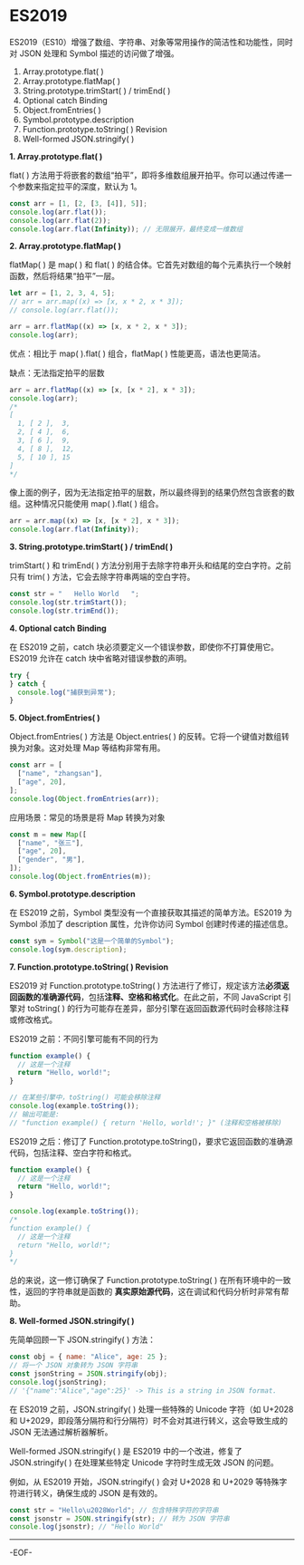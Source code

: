 # ES2019

ES2019（ES10）增强了数组、字符串、对象等常用操作的简洁性和功能性，同时对 JSON 处理和 Symbol 描述的访问做了增强。

1. Array.prototype.flat( )
2. Array.prototype.flatMap( )
3. String.prototype.trimStart( ) / trimEnd( )
4. Optional catch Binding
5. Object.fromEntries( )
6. Symbol.prototype.description
7. Function.prototype.toString( ) Revision
8. Well-formed JSON.stringify( )



**1. Array.prototype.flat( )**

flat( ) 方法用于将嵌套的数组“拍平”，即将多维数组展开拍平。你可以通过传递一个参数来指定拉平的深度，默认为 1。

```js
const arr = [1, [2, [3, [4]], 5]];
console.log(arr.flat());
console.log(arr.flat(2));
console.log(arr.flat(Infinity)); // 无限展开，最终变成一维数组
```



**2. Array.prototype.flatMap( )**

flatMap( ) 是 map( ) 和 flat( ) 的结合体。它首先对数组的每个元素执行一个映射函数，然后将结果“拍平”一层。

```js
let arr = [1, 2, 3, 4, 5];
// arr = arr.map((x) => [x, x * 2, x * 3]);
// console.log(arr.flat());

arr = arr.flatMap((x) => [x, x * 2, x * 3]);
console.log(arr);
```

优点：相比于 map( ).flat( ) 组合，flatMap( ) 性能更高，语法也更简洁。

缺点：无法指定拍平的层数

```js
arr = arr.flatMap((x) => [x, [x * 2], x * 3]);
console.log(arr);
/*
[
  1, [ 2 ],  3,
  2, [ 4 ],  6,
  3, [ 6 ],  9,
  4, [ 8 ],  12,
  5, [ 10 ], 15
]
*/
```

像上面的例子，因为无法指定拍平的层数，所以最终得到的结果仍然包含嵌套的数组。这种情况只能使用 map( ).flat( ) 组合。

```js
arr = arr.map((x) => [x, [x * 2], x * 3]);
console.log(arr.flat(Infinity));
```



**3. String.prototype.trimStart( ) / trimEnd( )**

trimStart( ) 和 trimEnd( ) 方法分别用于去除字符串开头和结尾的空白字符。之前只有 trim( ) 方法，它会去除字符串两端的空白字符。

```js
const str = "   Hello World   ";
console.log(str.trimStart());
console.log(str.trimEnd());
```



**4. Optional catch Binding**

在 ES2019 之前，catch 块必须要定义一个错误参数，即使你不打算使用它。ES2019 允许在 catch 块中省略对错误参数的声明。

```js
try {
} catch {
  console.log("捕获到异常");
}
```



**5. Object.fromEntries( )**

Object.fromEntries( ) 方法是 Object.entries( ) 的反转。它将一个键值对数组转换为对象。这对处理 Map 等结构非常有用。

```js
const arr = [
  ["name", "zhangsan"],
  ["age", 20],
];
console.log(Object.fromEntries(arr));
```

应用场景：常见的场景是将 Map 转换为对象

```js
const m = new Map([
  ["name", "张三"],
  ["age", 20],
  ["gender", "男"],
]);
console.log(Object.fromEntries(m));
```



**6. Symbol.prototype.description**

在 ES2019 之前，Symbol 类型没有一个直接获取其描述的简单方法。ES2019 为 Symbol 添加了 description 属性，允许你访问 Symbol 创建时传递的描述信息。

```js
const sym = Symbol("这是一个简单的Symbol");
console.log(sym.description);
```



**7. Function.prototype.toString( ) Revision**

ES2019 对 Function.prototype.toString( ) 方法进行了修订，规定该方法**必须返回函数的准确源代码**，包括**注释、空格和格式化**。在此之前，不同 JavaScript 引擎对 toString( ) 的行为可能存在差异，部分引擎在返回函数源代码时会移除注释或修改格式。

 ES2019 之前：不同引擎可能有不同的行为

```js
function example() {
  // 这是一个注释
  return "Hello, world!";
}

// 在某些引擎中，toString() 可能会移除注释
console.log(example.toString());
// 输出可能是:
// "function example() { return 'Hello, world!'; }" (注释和空格被移除)
```

ES2019 之后：修订了 Function.prototype.toString()，要求它返回函数的准确源代码，包括注释、空白字符和格式。

```js
function example() {
  // 这是一个注释
  return "Hello, world!";
}

console.log(example.toString());
/*
function example() {
  // 这是一个注释
  return "Hello, world!";
}
*/
```

总的来说，这一修订确保了 Function.prototype.toString( ) 在所有环境中的一致性，返回的字符串就是函数的 **真实原始源代码**，这在调试和代码分析时非常有帮助。



**8. Well-formed JSON.stringify( )**

先简单回顾一下 JSON.stringify( ) 方法：

```js
const obj = { name: "Alice", age: 25 };
// 将一个 JSON 对象转为 JSON 字符串
const jsonString = JSON.stringify(obj);
console.log(jsonString);
// '{"name":"Alice","age":25}' -> This is a string in JSON format.
```

在 ES2019 之前，JSON.stringify( ) 处理一些特殊的 Unicode 字符（如 U+2028 和 U+2029，即段落分隔符和行分隔符）时不会对其进行转义，这会导致生成的 JSON 无法通过解析器解析。

Well-formed JSON.stringify( ) 是 ES2019 中的一个改进，修复了 JSON.stringify( ) 在处理某些特定 Unicode 字符时生成无效 JSON 的问题。

例如，从 ES2019 开始，JSON.stringify( ) 会对 U+2028 和 U+2029 等特殊字符进行转义，确保生成的 JSON 是有效的。

```js
const str = "Hello\u2028World"; // 包含特殊字符的字符串
const jsonstr = JSON.stringify(str); // 转为 JSON 字符串
console.log(jsonstr); // "Hello World"
```

---

-EOF-

